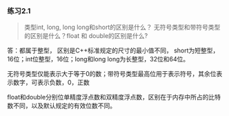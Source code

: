 ### 练习2.1

>  类型int, long, long long和short的区别是什么？ 无符号类型和带符号类型的区别是什么？float 和 double的区别是什么?

答：都属于整型， 区别是C++标准规定的尺寸的最小值不同， short为短整型，16位；int位整型，16位；long和long long为长整型，32位和64位。

无符号类型仅能表示大于等于0的数；带符号类型最高位用于表示符号，其余位表示数字，可表示负数，0，正数

float和double分别位单精度浮点数和双精度浮点数，区别在于内存中所占的比特数不同，以及默认规定的有效位数不同。

